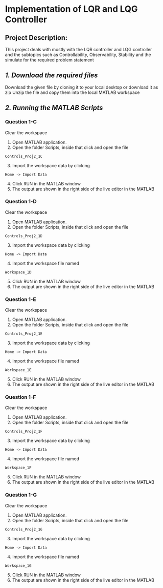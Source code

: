 # Implementation of LQR and LQG Controller

## Project Description:
This project deals with mostly with the LQR controller and LQG controller and the subtopics such as Controllability, Observability, Stability and the simulate for the required problem statement

## _1. Download the required files_
Download the given file by cloning it to your local desktop or download it as zip
Unzip the file and copy them into the local MATLAB workspace

## _2. Running the MATLAB Scripts_

### Question 1-C
Clear the workspace 
1. Open MATLAB application.
2. Open the folder Scripts, inside that click and open the file 
````
Controls_Proj2_1C
````
3. Import the workspace data by clicking 
````
Home -> Import Data
````
4. Click RUN in the MATLAB window
5. The output are shown in the right side of the live editor in the MATLAB

### Question 1-D
Clear the workspace 
1. Open MATLAB application.
2. Open the folder Scripts, inside that click and open the file 
````
Controls_Proj2_1D
````
3. Import the workspace data by clicking 
````
Home -> Import Data
````
4. Import the workspace file named
````
Workspace_1D
````
5. Click RUN in the MATLAB window
6. The output are shown in the right side of the live editor in the MATLAB

### Question 1-E
Clear the workspace 
1. Open MATLAB application.
2. Open the folder Scripts, inside that click and open the file 
````
Controls_Proj2_1E
````
3. Import the workspace data by clicking 
````
Home -> Import Data
````
4. Import the workspace file named
````
Workspace_1E
````
5. Click RUN in the MATLAB window
6. The output are shown in the right side of the live editor in the MATLAB

### Question 1-F
Clear the workspace 
1. Open MATLAB application.
2. Open the folder Scripts, inside that click and open the file 
````
Controls_Proj2_1F
````
3. Import the workspace data by clicking 
````
Home -> Import Data
````
4. Import the workspace file named
````
Workspace_1F
````
5. Click RUN in the MATLAB window
6. The output are shown in the right side of the live editor in the MATLAB

### Question 1-G
Clear the workspace 
1. Open MATLAB application.
2. Open the folder Scripts, inside that click and open the file 
````
Controls_Proj2_1G
````
3. Import the workspace data by clicking 
````
Home -> Import Data
````
4. Import the workspace file named
````
Workspace_1G
````
5. Click RUN in the MATLAB window
6. The output are shown in the right side of the live editor in the MATLAB
